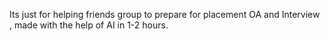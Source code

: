 Its just for helping friends group to prepare for placement OA and Interview , made with the help of AI in 1-2 hours.
